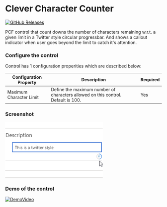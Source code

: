 # Clever Character Counter

[![GitHub Releases](https://img.shields.io/static/v1?label=Download&message=Character%20Counter&style=for-the-badge&logo=microsoft&color=brightgreen)](https://github.com/Power-Maverick/PCF-Controls/releases/tag/CharCount-v.1.0.6)

PCF control that count downs the number of characters remaining w.r.t. a given limit in a Twitter style circular progressbar. And shows a callout indicator when user goes beyond the limit to catch it's attention.

### Configure the control

Control has 1 configuration properities which are described below:

Configuration Property | Description | Required
------------ | ------------- | -------------
Maximum Character Limit | Define the maximum number of characters allowed on this control. Default is 100. | Yes

### Screenshot

![Configuration](assets/screenshot.gif)

### Demo of the control

[![DemoVideo](https://img.youtube.com/vi/UFqKLhK7hf8/0.jpg)](https://www.youtube.com/watch?v=UFqKLhK7hf8)
